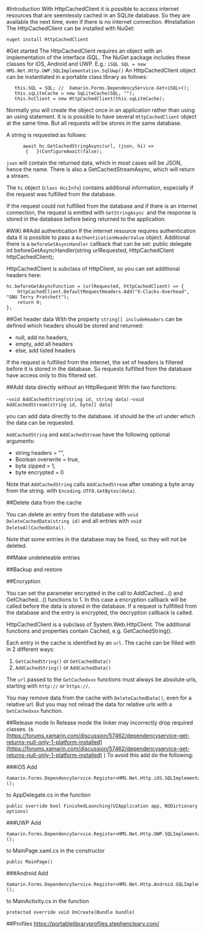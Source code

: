 #Introduction
With HttpCachedClient it is possible to access internet resources that are seemlessly cached in an SQLite database. So they are available the next time, even if there is no internet connection.
#Installation
The HttpCachedClient can be installed with NuGet:

    nuget install HttpCachedClient

#Get started
The HttpCachedClient requires an object with an implementation of the interface iSQL.
The NuGet package includes these classes for iOS, Android and UWP.
E.g.: `iSQL SQL = new HMS.Net.Http.UWP.SQLImplementation.SqlUwp()`
An HttpCachedClient object can be instantiated in a portable class library as follows:

       this.SQL = SQL; //  Xamarin.Forms.DependencyService.Get<iSQL>();
       this.sqLiteCache = new SqLiteCache(SQL, "");
       this.hcClient = new HttpCachedClient(this.sqLiteCache);

Normally you will create the object once in an application rather than using an using statement. It is is possible to have several `HttpCachedClient` object at the same time. But all requests will be stores in the same database.

A string is requested as follows:

          await hc.GetCachedStringAsync(url, (json, hi) =>
           {   }(ConfigureAwait(false);
`json` will contain the returned data, which in most cases will be JSON, hence the name.
There is also a GetCachedStreamAsync, which will return a stream.

The `hi` object (`class HccInfo`) contains additional information, especially if the request was fulfilled from the database.

If the request could not fulfilled from the database and if there is an internet connection, the request is emitted with `GetStringAsync `and the response is stored in the database before being returned to the application.

#WiKi
##Add authentication
If the internet resource requires authentication data it is possible to pass a `AuthenticationHeaderValue`
 object.
Additional there is a `beforeGetAsyncHandler` callback that can be set:
    public delegate int beforeGetAsyncHandler(string urlRequested, HttpCachedClient httpCachedClient);

HttpCachedClient is subclass of HttpClient, so you can set additional headers here: 

    hc.beforeGetAsyncFunction = (urlRequested, httpCachedClient) => {
        httpCachedClient.DefaultRequestHeaders.Add("X-Clacks-Overhead", "GNU Terry Pratchett");
        return 0;
    };

##Get header data
With the property `string[] includeHeaders` can be defined which headers should be stored and returned: 

- null, add no headers,
- empty, add all headers
- else, add listed headers
        
If the request is fulfilled from the internet, the set of headers is filtered before it is stored in the database. So requests fulfilled from the database have access only to this filtered set.



##Add data directly without an HttpRequest
With the two functions:

-`void AddCachedString(string id, string data)`
-`void AddCachedStream(string id, byte[] data)`

you can add data directly to the database. id should be the url under which the data can be requested.

`AddCachedString` and `AddCachedStream` have the following optional arguments:

- string headers = "", 
- Boolean overwrite = true, 
- byte zipped = 1, 
- byte encrypted = 0

Note that `AddCachedString` calls `AddCachedStream` after creating a byte array from the string. with `Encoding.UTF8.GetBytes(data)`.
 
##Delete data from the cache

You can delete an entry from the database with `void DeleteCachedData(string id)` and all entries with `void DeleteAllCachedData()`.

Note that some entries in the database may be fixed, so they will not be deleted.

##Make undeleteable entries


##Backup and restore



##Encryption

You can set the parameter encrypted in the call to AddCached...() and GetChached...() functions to 1. In this case a encryption callback will be called before the data is stored in the database. If a request is fullfilled from the database and the entry is encrypted, the decryption callback is called.
  





HttpCachedClient is a subclass of System.Web.HttpClient. The additional functions and properties contain Cached, e.g. GetCachedString().



Each entry in the cache is identified by an `url`.
The cache can be filled with in 2 different ways:


1. `GetCachedString()` or `GetCachedData()`
2. `AddCachedString()` or `AddCachedData()`

The `url` passed to the `GetCachedxxx` functions must always be absolute urls, starting with `http://` or `https://`.

You may remove data from the cache with `DeleteCachedData()`, even for a relative url. 
But you may not reload the data for relative urls with a `GetCachedxxx` function.

##Release mode
In Release mode the linker may incorrectly drop required classes.
(s.  [https://forums.xamarin.com/discussion/57462/dependencyservice-get-returns-null-only-1-platform-installed](https://forums.xamarin.com/discussion/57462/dependencyservice-get-returns-null-only-1-platform-installed) )
To avoid this add do the following:

###iOS
Add

	Xamarin.Forms.DependencyService.Register<HMS.Net.Http.iOS.SQLImplementation.SqliOS>();
to AppDelegate.cs in the function
 
	public override bool FinishedLaunching(UIApplication app, NSDictionary options)

###UWP
Add
	
	Xamarin.Forms.DependencyService.Register<HMS.Net.Http.UWP.SQLImplementation.SqlUWP>();
to MainPage.xaml.cs  in the constructor 

	public MainPage()

###Android
Add

	Xamarin.Forms.DependencyService.Register<HMS.Net.Http.Android.SQLImplementation.SqlAndroid>();

to MainActivity.cs in the function

	protected override void OnCreate(Bundle bundle)


##Profiles
https://portablelibraryprofiles.stephencleary.com/